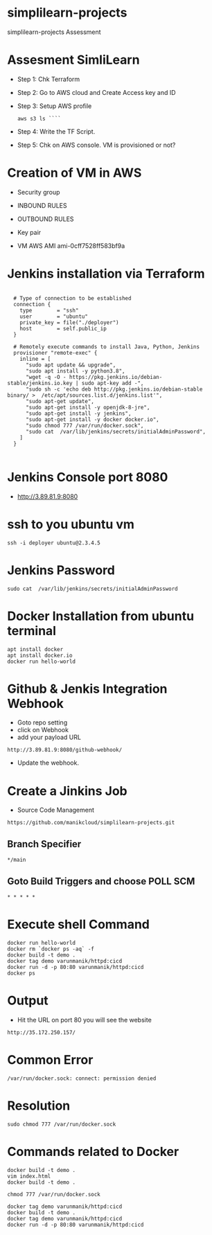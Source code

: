 # simplilearn-projects
simplilearn-projects Assessment 

# Assesment SimliLearn 
- Step 1: Chk Terraform  
- Step 2: Go to AWS cloud and Create Access key and ID


- Step 3: Setup AWS profile 
    ```
    aws s3 ls ```` 
- Step 4: Write the TF Script. 
- Step 5: Chk on AWS console. VM is provisioned or not?


# Creation of VM in AWS 
 - Security group 
 - INBOUND RULES
 - OUTBOUND RULES
 - Key pair

- VM AWS AMI ami-0cff7528ff583bf9a

# Jenkins installation via Terraform 
```

  # Type of connection to be established
  connection {
    type        = "ssh"
    user        = "ubuntu"
    private_key = file("./deployer")
    host        = self.public_ip
  }

  # Remotely execute commands to install Java, Python, Jenkins
  provisioner "remote-exec" {
    inline = [
      "sudo apt update && upgrade",
      "sudo apt install -y python3.8",
      "wget -q -O - https://pkg.jenkins.io/debian-stable/jenkins.io.key | sudo apt-key add -",
      "sudo sh -c 'echo deb http://pkg.jenkins.io/debian-stable binary/ >  /etc/apt/sources.list.d/jenkins.list'",
      "sudo apt-get update",
      "sudo apt-get install -y openjdk-8-jre",
      "sudo apt-get install -y jenkins",
      "sudo apt-get install -y docker docker.io",
      "sudo chmod 777 /var/run/docker.sock",
      "sudo cat  /var/lib/jenkins/secrets/initialAdminPassword",
    ]
  }


```

# Jenkins Console port 8080

- http://3.89.81.9:8080

# ssh to you ubuntu vm
```
ssh -i deployer ubuntu@2.3.4.5
```

# Jenkins Password
```
sudo cat  /var/lib/jenkins/secrets/initialAdminPassword
```

# Docker Installation from ubuntu terminal 
 ```
apt install docker 
apt install docker.io
docker run hello-world

 ```

# Github & Jenkis Integration Webhook 
- Goto repo setting 
- click on Webhook 
- add your payload URL 
```
http://3.89.81.9:8080/github-webhook/
```

- Update the webhook. 


# Create a Jinkins Job 

- Source Code Management
```
https://github.com/manikcloud/simplilearn-projects.git
```

## Branch Specifier 


```
*/main
```
## Goto Build Triggers and choose POLL SCM 
```
* * * * * 
```

# Execute shell Command 

```
docker run hello-world
docker rm `docker ps -aq` -f
docker build -t demo .
docker tag demo varunmanik/httpd:cicd
docker run -d -p 80:80 varunmanik/httpd:cicd
docker ps 
```
# Output
- Hit the URL on port 80 you will see the website 

```
http://35.172.250.157/
```


# Common Error 
```
/var/run/docker.sock: connect: permission denied
```

# Resolution

```
sudo chmod 777 /var/run/docker.sock

```


# Commands related to Docker 
```
docker build -t demo .
vim index.html
docker build -t demo .

chmod 777 /var/run/docker.sock

docker tag demo varunmanik/httpd:cicd
docker build -t demo .
docker tag demo varunmanik/httpd:cicd
docker run -d -p 80:80 varunmanik/httpd:cicd
```
